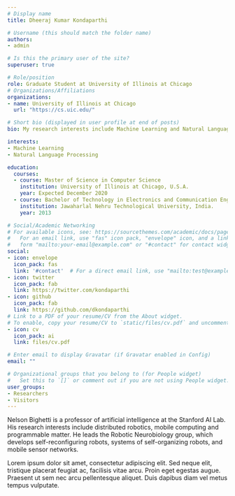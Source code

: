 ```yaml
---
# Display name
title: Dheeraj Kumar Kondaparthi  

# Username (this should match the folder name)
authors:
- admin

# Is this the primary user of the site?
superuser: true

# Role/position
role: Graduate Student at University of Illinois at Chicago
# Organizations/Affiliations
organizations:
- name: University of Illinois at Chicago
  url: "https://cs.uic.edu/"

# Short bio (displayed in user profile at end of posts)
bio: My research interests include Machine Learning and Natural Language Processing.

interests:
- Machine Learning
- Natural Language Processing

education:
  courses:
  - course: Master of Science in Computer Science
    institution: University of Illinois at Chicago, U.S.A.
    year: Expected December 2020
  - course: Bachelor of Technology in Electronics and Communication Enginnering 
    institution: Jawaharlal Nehru Technological University, India. 
    year: 2013

# Social/Academic Networking
# For available icons, see: https://sourcethemes.com/academic/docs/page-builder/#icons
#   For an email link, use "fas" icon pack, "envelope" icon, and a link in the
#   form "mailto:your-email@example.com" or "#contact" for contact widget.
social:
- icon: envelope
  icon_pack: fas
  link: '#contact'  # For a direct email link, use "mailto:test@example.org".
- icon: twitter
  icon_pack: fab
  link: https://twitter.com/kondaparthi
- icon: github
  icon_pack: fab
  link: https://github.com/dkondaparthi
# Link to a PDF of your resume/CV from the About widget.
# To enable, copy your resume/CV to `static/files/cv.pdf` and uncomment the lines below.
- icon: cv
  icon_pack: ai
  link: files/cv.pdf

# Enter email to display Gravatar (if Gravatar enabled in Config)
email: ""

# Organizational groups that you belong to (for People widget)
#   Set this to `[]` or comment out if you are not using People widget.
user_groups:
- Researchers
- Visitors
---
```


Nelson Bighetti is a professor of artificial intelligence at the Stanford AI Lab. His research interests include distributed robotics, mobile computing and programmable matter. He leads the Robotic Neurobiology group, which develops self-reconfiguring robots, systems of self-organizing robots, and mobile sensor networks.

Lorem ipsum dolor sit amet, consectetur adipiscing elit. Sed neque elit, tristique placerat feugiat ac, facilisis vitae arcu. Proin eget egestas augue. Praesent ut sem nec arcu pellentesque aliquet. Duis dapibus diam vel metus tempus vulputate.
